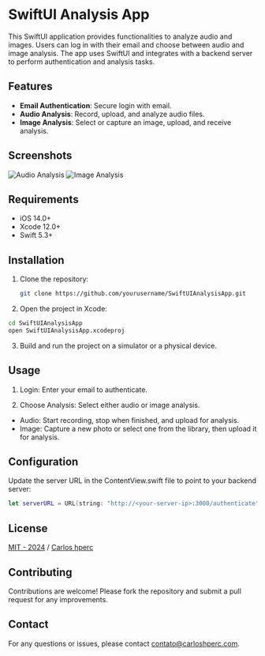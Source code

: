 # SwiftUI Analysis App

This SwiftUI application provides functionalities to analyze audio and images. Users can log in with their email and choose between audio and image analysis. The app uses SwiftUI and integrates with a backend server to perform authentication and analysis tasks.

## Features

- **Email Authentication**: Secure login with email.
- **Audio Analysis**: Record, upload, and analyze audio files.
- **Image Analysis**: Select or capture an image, upload, and receive analysis.

## Screenshots

![Audio Analysis](screenshots/audio_analysis.png)
![Image Analysis](screenshots/image_analysis.png)

## Requirements

- iOS 14.0+
- Xcode 12.0+
- Swift 5.3+

## Installation

1. Clone the repository:
   ```bash
   git clone https://github.com/yourusername/SwiftUIAnalysisApp.git

1. Open the project in Xcode:
  ```bash
  cd SwiftUIAnalysisApp
  open SwiftUIAnalysisApp.xcodeproj
  ```

3. Build and run the project on a simulator or a physical device.


## Usage

1. Login: Enter your email to authenticate.

1. Choose Analysis: Select either audio or image analysis.
  - Audio: Start recording, stop when finished, and upload for analysis.
  - Image: Capture a new photo or select one from the library, then upload it for analysis.


## Configuration

Update the server URL in the ContentView.swift file to point to your backend server:
```swift
let serverURL = URL(string: "http://<your-server-ip>:3000/authenticate")!
```

## License
[MIT - 2024](https://github.com/carloshpdoc/get-describer-ads-iOS?tab=MIT-1-ov-file) / [Carlos hperc](https://carloshperc.com)

## Contributing

Contributions are welcome! Please fork the repository and submit a pull request for any improvements.

## Contact

For any questions or issues, please contact contato@carloshperc.com.

   
